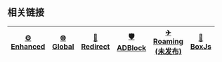 ## 相关链接

| [⚙<br/>Enhanced](/guide/enhanced) | [🌐<br/>Global](/guide/global) | [🔀<br/>Redirect](/guide/redirect) | [🛡️<br/>ADBlock](/guide/ad-block) | [✈<br/>Roaming<br/>(未发布)](/guide/roaming) | [🧰<br/>BoxJs](/guide/box-js) |
| :-------------------------------: | :----------------------------: | :--------------------------------: | :-------------------------------: | :------------------------------------------: | :---------------------------: |
